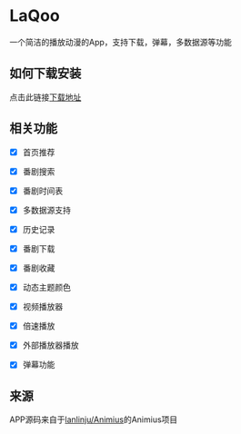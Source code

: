 # LaQoo

一个简洁的播放动漫的App，支持下载，弹幕，多数据源等功能

## 如何下载安装

点击此链接[下载地址](https://app.laqoo.eu.org/)

## 相关功能

- [x] 首页推荐
- [x] 番剧搜索
- [x] 番剧时间表
- [x] 多数据源支持
- [x] 历史记录
- [x] 番剧下载
- [x] 番剧收藏
- [x] 动态主题颜色
- [x] 视频播放器
- [x] 倍速播放
- [x] 外部播放器播放
- [x] 弹幕功能




## 来源

APP源码来自于[lanlinju/Animius](https://github.com/lanlinju/Animius)的Animius项目
